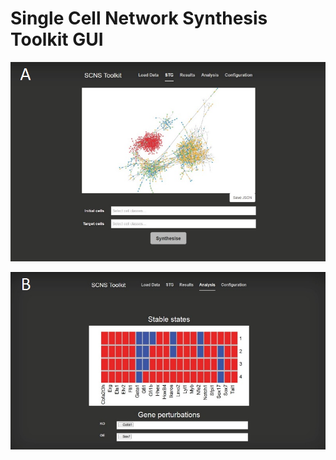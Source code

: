 # Single Cell Network Synthesis Toolkit GUI
![Image of tool](https://raw.githubusercontent.com/swoodhouse/SCNS-GUI/master/1a.png)

![Image of tool](https://raw.githubusercontent.com/swoodhouse/SCNS-GUI/master/1b.png)
